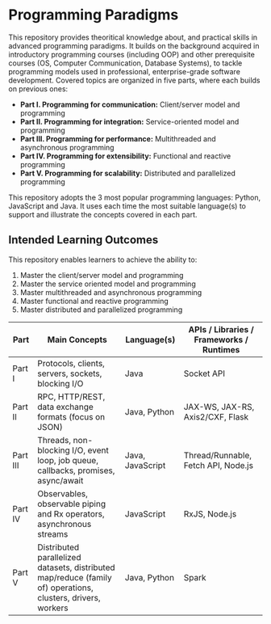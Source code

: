 # Programming Paradigms
This repository provides theoritical knowledge about, and practical skills in advanced programming paradigms. It builds on the background acquired in introductory programming courses (including OOP) and other prerequisite courses (OS, Computer Communication, Database Systems), to tackle programming models used in professional, enterprise-grade software development. Covered topics are organized in five parts, where each builds on previous ones:
- **Part I. Programming for communication:** Client/server model and programming
- **Part II. Programming for integration:** Service-oriented model and programming
- **Part III. Programming for performance:** Multithreaded and asynchronous programming
- **Part IV. Programming for extensibility:** Functional and reactive programming
- **Part V. Programming for scalability:** Distributed and parallelized programming

This repository adopts the 3 most popular programming languages: Python, JavaScript and Java. It uses each time the most suitable language(s) to support and illustrate the concepts covered in each part.

## Intended Learning Outcomes
This repository enables learners to achieve the ability to:
1. Master the client/server model and programming
2. Master the service oriented model and programming
3. Master multithreaded and asynchronous programming
4. Master functional and reactive programming
5. Master distributed and parallelized programming

Part | Main Concepts | Language(s) | APIs / Libraries / Frameworks / Runtimes |
| --- | --- | --- | --- |
Part I | Protocols, clients, servers, sockets, blocking I/O | Java | Socket API |
Part II | RPC, HTTP/REST, data exchange formats (focus on JSON) | Java, Python | JAX-WS, JAX-RS, Axis2/CXF, Flask
Part III | Threads, non-blocking I/O, event loop, job queue, callbacks, promises, async/await | Java, JavaScript |Thread/Runnable, Fetch API, Node.js
Part IV | Observables, observable piping and Rx operators, asynchronous streams | JavaScript | RxJS, Node.js
Part V | Distributed parallelized datasets, distributed map/reduce (family of) operations, clusters, drivers, workers | Java, Python | Spark

